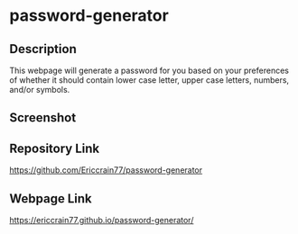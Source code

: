 # password-generator

## Description
This webpage will generate a password for you based on your preferences of whether it should contain lower case letter, upper case letters, numbers, and/or symbols.

## Screenshot


## Repository Link
https://github.com/Ericcrain77/password-generator

## Webpage Link
https://ericcrain77.github.io/password-generator/
